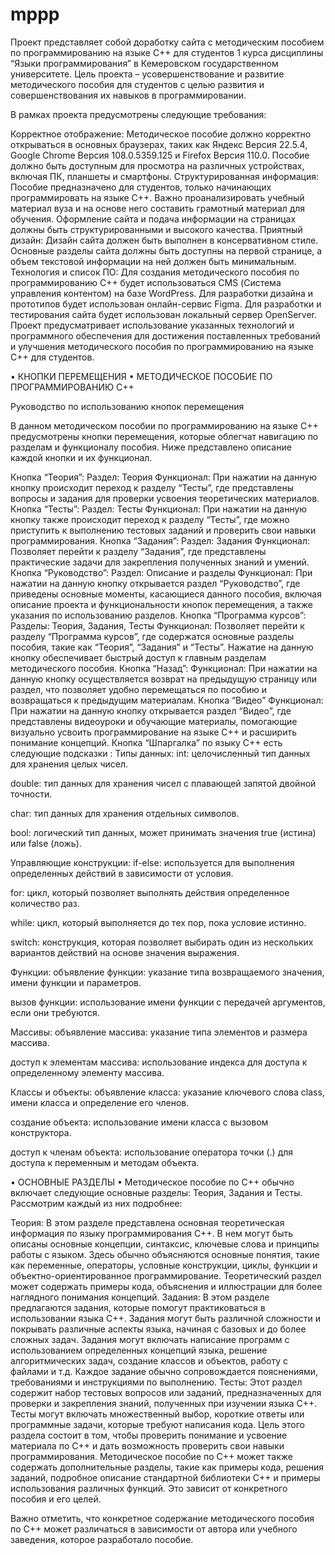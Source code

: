 # mppp
Проект представляет собой доработку сайта с методическим пособием по программированию на языке С++ для студентов 1 курса дисциплины “Языки программирования” в Кемеровском государственном университете. Цель проекта – усовершенствование и развитие методического пособия для студентов с целью развития и совершенствования их навыков в программировании.

В рамках проекта предусмотрены следующие требования:

Корректное отображение:
Методическое пособие должно корректно открываться в основных браузерах, таких как Яндекс Версия 22.5.4, Google Chrome Версия 108.0.5359.125 и Firefox Версия 110.0.
Пособие должно быть доступным для просмотра на различных устройствах, включая ПК, планшеты и смартфоны.
Структурированная информация:
Пособие предназначено для студентов, только начинающих программировать на языке С++. Важно проанализировать учебный материал вуза и на основе него составить грамотный материал для обучения.
Оформление сайта и подача информации на страницах должны быть структурированными и высокого качества.
Приятный дизайн:
Дизайн сайта должен быть выполнен в консервативном стиле.
Основные разделы сайта должны быть доступны на первой странице, а объем текстовой информации на ней должен быть минимальным.
Технология и список ПО:
Для создания методического пособия по программированию С++ будет использоваться CMS (Система управления контентом) на базе WordPress.
Для разработки дизайна и прототипов будет использован онлайн-сервис Figma.
Для разработки и тестирования сайта будет использован локальный сервер OpenServer.
Проект предусматривает использование указанных технологий и программного обеспечения для достижения поставленных требований и улучшения методического пособия по программированию на языке С++ для студентов.

• КНОПКИ ПЕРЕМЕЩЕНИЯ •
МЕТОДИЧЕСКОЕ ПОСОБИЕ ПО ПРОГРАММИРОВАНИЮ С++

Руководство по использованию кнопок перемещения

В данном методическом пособии по программированию на языке C++ предусмотрены кнопки перемещения, которые облегчат навигацию по разделам и функционалу пособия. Ниже представлено описание каждой кнопки и их функционал.

Кнопка “Теория”:
Раздел: Теория
Функционал: При нажатии на данную кнопку происходит переход к разделу “Тесты”, где представлены вопросы и задания для проверки усвоения теоретических материалов.
Кнопка “Тесты”:
Раздел: Тесты
Функционал: При нажатии на данную кнопку также происходит переход к разделу “Тесты”, где можно приступить к выполнению тестовых заданий и проверить свои навыки программирования.
Кнопка “Задания”:
Раздел: Задания
Функционал: Позволяет перейти к разделу “Задания”, где представлены практические задачи для закрепления полученных знаний и умений.
Кнопка “Руководство”:
Раздел: Описание и разделы
Функционал: При нажатии на данную кнопку открывается раздел “Руководство”, где приведены основные моменты, касающиеся данного пособия, включая описание проекта и функциональности кнопок перемещения, а также указания по использованию разделов.
Кнопка “Программа курсов”:
Разделы: Теория, Задания, Тесты
Функционал: Позволяет перейти к разделу “Программа курсов”, где содержатся основные разделы пособия, такие как “Теория”, “Задания” и “Тесты”. Нажатие на данную кнопку обеспечивает быстрый доступ к главным разделам методического пособия.
Кнопка “Назад”:
Функционал: При нажатии на данную кнопку осуществляется возврат на предыдущую страницу или раздел, что позволяет удобно перемещаться по пособию и возвращаться к предыдущим материалам.
Кнопка “Видео”
Функционал: При нажатии на данную кнопку открывается раздел “Видео”, где представлены видеоуроки и обучающие материалы, помогающие визуально усвоить программирование на языке C++ и расширить понимание концепций.
Кнопка “Шпаргалка” по языку C++ есть следующие подсказки :
Типы данных:
int: целочисленный тип данных для хранения целых чисел.

double: тип данных для хранения чисел с плавающей запятой двойной точности.

char: тип данных для хранения отдельных символов.

bool: логический тип данных, может принимать значения true (истина) или false (ложь).

Управляющие конструкции:
if-else: используется для выполнения определенных действий в зависимости от условия.

for: цикл, который позволяет выполнять действия определенное количество раз.

while: цикл, который выполняется до тех пор, пока условие истинно.

switch: конструкция, которая позволяет выбирать один из нескольких вариантов действий на основе значения выражения.

Функции:
объявление функции: указание типа возвращаемого значения, имени функции и параметров.

вызов функции: использование имени функции с передачей аргументов, если они требуются.

Массивы:
объявление массива: указание типа элементов и размера массива.

доступ к элементам массива: использование индекса для доступа к определенному элементу массива.

Классы и объекты:
объявление класса: указание ключевого слова class, имени класса и определение его членов.

создание объекта: использование имени класса с вызовом конструктора.

доступ к членам объекта: использование оператора точки (.) для доступа к переменным и методам объекта.

• ОСНОВНЫЕ РАЗДЕЛЫ •
Методическое пособие по C++ обычно включает следующие основные разделы: Теория, Задания и Тесты. Рассмотрим каждый из них подробнее:

Теория: В этом разделе представлена основная теоретическая информация по языку программирования C++. В нем могут быть описаны основные концепции, синтаксис, ключевые слова и принципы работы с языком. Здесь обычно объясняются основные понятия, такие как переменные, операторы, условные конструкции, циклы, функции и объектно-ориентированное программирование. Теоретический раздел может содержать примеры кода, объяснения и иллюстрации для более наглядного понимания концепций.
Задания: В этом разделе предлагаются задания, которые помогут практиковаться в использовании языка C++. Задания могут быть различной сложности и покрывать различные аспекты языка, начиная с базовых и до более сложных задач. Задания могут включать написание программ с использованием определенных концепций языка, решение алгоритмических задач, создание классов и объектов, работу с файлами и т.д. Каждое задание обычно сопровождается пояснениями, требованиями и инструкциями по выполнению.
Тесты: Этот раздел содержит набор тестовых вопросов или заданий, предназначенных для проверки и закрепления знаний, полученных при изучении языка C++. Тесты могут включать множественный выбор, короткие ответы или программные задачи, которые требуют написания кода. Цель этого раздела состоит в том, чтобы проверить понимание и усвоение материала по C++ и дать возможность проверить свои навыки программирования.
Методическое пособие по C++ может также содержать дополнительные разделы, такие как примеры кода, решения заданий, подробное описание стандартной библиотеки C++ и примеры использования различных функций. Это зависит от конкретного пособия и его целей.

Важно отметить, что конкретное содержание методического пособия по C++ может различаться в зависимости от автора или учебного заведения, которое разработало пособие.
